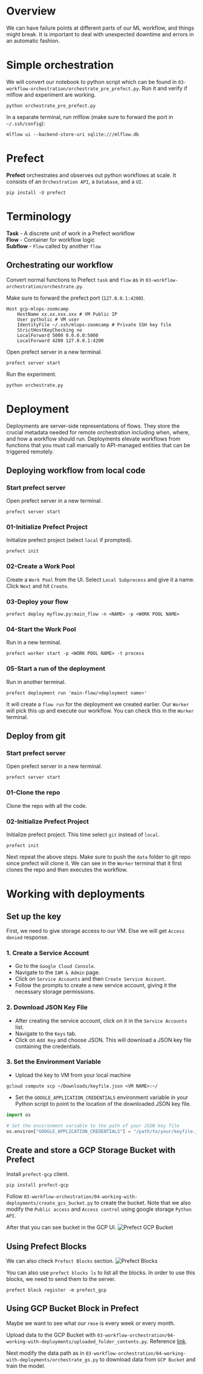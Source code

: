 # Overview
We can have failure points at different parts of our ML workflow, and things might break. It is important to deal with unexpected downtime and errors in an automatic fashion. 

# Simple orchestration
We will convert our notebook to python script which can be found in `03-workflow-orchestration/orchestrate_pre_prefect.py`. Run it and verify if mlflow and experiment are working.

```
python orchestrate_pre_prefect.py
```

In a separate terminal, run mlflow (make sure to forward the port in `~/.ssh/config`):
```
mlflow ui --backend-store-uri sqlite:///mlflow.db
```

# Prefect
**Prefect** orchestrates and observes out python workflows at scale. It consists of an `Orchestration API`, a `Database`, and a `UI`.
```
pip install -U prefect
```

# Terminology
**Task** - A discrete unit of work in a Prefect workflow<br>
**Flow** - Container for workflow logic<br>
**Subflow** - `Flow` called by another `flow`

## Orchestrating our workflow
Convert normal functions to Prefect `task` and `flow` as in `03-workflow-orchestration/orchestrate.py`.

Make sure to forward the prefect port (`127.0.0.1:4200`).
```
Host gcp-mlops-zoomcamp
    HostName xx.xx.xxx.xxx # VM Public IP
    User pytholic # VM user
    IdentityFile ~/.ssh/mlops-zoomcamp # Private SSH key file
    StrictHostKeyChecking no
    LocalForward 5000 0.0.0.0:5000
    LocalForward 4200 127.0.0.1:4200
```

Open prefect server in a new terminal.
```
prefect server start
```

Run the experiment.
```
python orchestrate.py
```

# Deployment
Deployments are server-side representations of flows. They store the crucial metadata needed for remote orchestration including when, where, and how a workflow should run. Deployments elevate workflows from functions that you must call manually to API-managed entities that can be triggered remotely.

## Deploying workflow from local code

### Start prefect server
Open prefect server in a new terminal.
```
prefect server start
```

### 01-Initialize Prefect Project
Initialize prefect project (select `local` if prompted).
```
prefect init
```

### 02-Create a Work Pool
Create a `Work Pool` from the UI. Select `Local Subprocess` and give it a name. Click `Next` and hit `Create`.

### 03-Deploy your flow
```
prefect deploy myflow.py:main_flow -n <NAME> -p <WORK POOL NAME> 
```

### 04-Start the Work Pool
Run in a new terminal.
```
prefect worker start -p <WORK POOL NAME> -t process
```

### 05-Start a run of the deployment
Run in another terminal.
```
prefect deployment run 'main-flow/<deployment name>'
```
It will create a `flow run` for the deployment we created earlier. Our `Worker` will pick this up and execute our workflow. You can check this in the `Worker` terminal.

## Deploy from git

### Start prefect server
Open prefect server in a new terminal.
```
prefect server start
```

### 01-Clone the repo
Clone the repo with all the code.

### 02-Initialize Prefect Project
Initialize prefect project. This time select `git` instead of `local`.
```
prefect init
```

Next repeat the above steps. Make sure to push the `data` folder to git repo since prefect will clone it. We can see in the `Worker` terminal that it first clones the repo and then executes the workflow.

# Working with deployments

## Set up the key
First, we need to give storage access to our VM. Else we will get `Access denied` response.

### 1. Create a Service Account

- Go to the `Google Cloud Console`.
- Navigate to the `IAM & Admin` page.
- Click on `Service Accounts` and then `Create Service Account`.
- Follow the prompts to create a new service account, giving it the necessary storage permissions.

### 2. Download JSON Key File

- After creating the service account, click on it in the `Service Accounts` list.
- Navigate to the `Keys` tab.
- Click on `Add Key` and choose JSON. This will download a JSON key file containing the credentials.

### 3. Set the Environment Variable
- Upload the key to VM from your local machine
```
gcloud compute scp ~/Downloads/keyfile.json <VM NAME>:~/
```
- Set the `GOOGLE_APPLICATION_CREDENTIALS` environment variable in your Python script to point to the location of the downloaded JSON key file.
```python
import os

# Set the environment variable to the path of your JSON key file
os.environ["GOOGLE_APPLICATION_CREDENTIALS"] = "/path/to/your/keyfile.json"
```

## Create and store a GCP Storage Bucket with Prefect
Install `prefect-gcp` client.
```
pip install prefect-gcp
```

Follow `03-workflow-orchestration/04-working-with-deployments/create_gcs_bucket.py` to create the bucket. Note that we also modify the `Public access` and `Access control` using google storage `Python API`.

After that you can see bucket in the GCP UI.
![Prefect GCP Bucket](../assets/prefect-gs-bucket.png)


## Using Prefect Blocks
We can also check `Prefect Blocks` section.
![Prefect Blocks](../assets/prefect-blocks.png)

You can also use `prefect blocks ls` to list all the blocks. In order to use this blocks, we need to send them to the server.
```
prefect block register -m prefect_gcp
```

## Using GCP Bucket Block in Prefect
Maybe we want to see what our `rmse` is every week or every month.

Upload data to the GCP Bucket with `03-workflow-orchestration/04-working-with-deployments/uploaded_folder_contents.py`. Reference [link](https://cloud.google.com/storage/docs/samples/storage-transfer-manager-upload-directory).

Next modify the data path as in `03-workflow-orchestration/04-working-with-deployments/orchestrate_gs.py` to download data from `GCP Bucket` and train the model.
